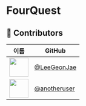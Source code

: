 # FourQuest

## 👥 Contributors

| 이름 | GitHub |
|------|--------|
| <img src="https://avatars.githubusercontent.com/u/12345678?v=4" width="50"/> | [@LeeGeonJae](https://github.com/LeeGeonJae) |
| <img src="https://avatars.githubusercontent.com/u/87654321?v=4" width="50"/> | [@anotheruser](https://github.com/anotheruser) |
